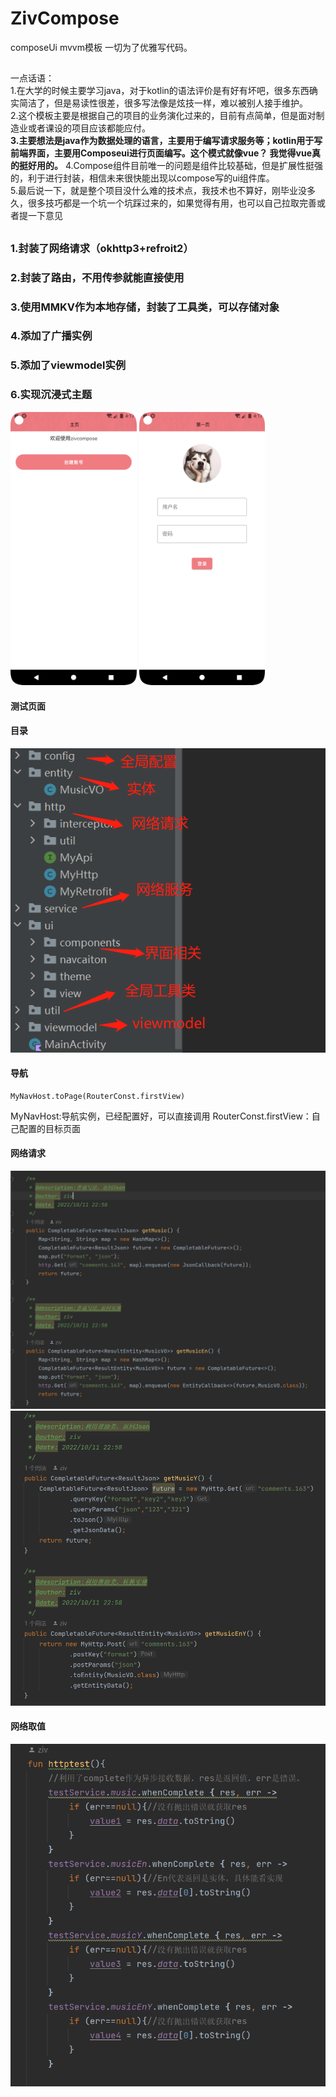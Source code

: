 # ZivCompose
composeUi mvvm模板 一切为了优雅写代码。 
##  ##
一点话语：  
1.在大学的时候主要学习java，对于kotlin的语法评价是有好有坏吧，很多东西确实简洁了，但是易读性很差，很多写法像是炫技一样，难以被别人接手维护。  
2.这个模板主要是根据自己的项目的业务演化过来的，目前有点简单，但是面对制造业或者课设的项目应该都能应付。  
**3.主要想法是java作为数据处理的语言，主要用于编写请求服务等；kotlin用于写前端界面，主要用Composeui进行页面编写。这个模式就像vue？ 我觉得vue真的挺好用的。**
4.Compose组件目前唯一的问题是组件比较基础，但是扩展性挺强的，利于进行封装，相信未来很快能出现以compose写的ui组件库。  
5.最后说一下，就是整个项目没什么难的技术点，我技术也不算好，刚毕业没多久，很多技巧都是一个坑一个坑踩过来的，如果觉得有用，也可以自己拉取完善或者提一下意见

##  ##
### 1.封装了网络请求（okhttp3+refroit2） ###
### 2.封装了路由，不用传参就能直接使用 ###
### 3.使用MMKV作为本地存储，封装了工具类，可以存储对象 ###
### 4.添加了广播实例 ###
### 5.添加了viewmodel实例 ###
### 6.实现沉浸式主题 ###

<img src="Screenshot_20221019_001704.png" width = 40% height = 60% />
<img src="Screenshot_20221019_001718.png" width = 40% height = 60% />

#### 测试页面 ####
#### 目录 ####
![](目录.png)
#### 导航 ####
    MyNavHost.toPage(RouterConst.firstView)
MyNavHost:导航实例，已经配置好，可以直接调用
RouterConst.firstView：自己配置的目标页面
#### 网络请求 ####
![](1666109386053.jpg)
![](1666109417652.jpg)
#### 网络取值 ####
![](1666109442362.jpg)

